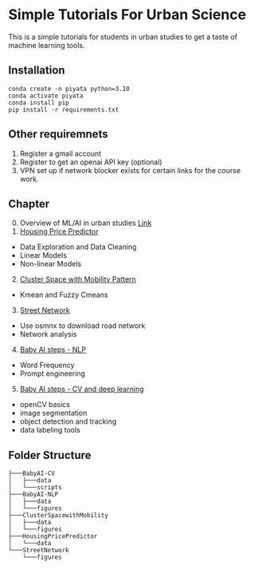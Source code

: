 # Simple Tutorials For Urban Science
This is a simple tutorials for students in urban studies to get a taste of machine learning tools.

## Installation
```
conda create -n piyata python=3.10
conda activate piyata
conda install pip
pip install -r requirements.txt
```
## Other requiremnets
1. Register a gmail account
2. Register to get an openai API key (optional)
3. VPN set up if network blocker exists for certain links for the course work.

## Chapter
0. Overview of ML/AI in urban studies [Link](https://docs.google.com/presentation/d/1Qe5HpvrHvt2qUsnCyHGmEX-InD7OgYgSMav3nXh15ec/edit?usp=sharing)
1. [Housing Price Predictor](https://github.com/brookefzy/pitaya/tree/main/HousingPricePredictor)
* Data Exploration and Data Cleaning
* Linear Models
* Non-linear Models
2. [Cluster Space with Mobility Pattern](https://github.com/brookefzy/pitaya/tree/main/ClusterSpacewithMobility)
* Kmean and Fuzzy Cmeans
3. [Street Network](https://github.com/brookefzy/pitaya/tree/main/StreetNetwork)
* Use osmnx to download road network
* Network analysis
4. [Baby AI steps - NLP](https://github.com/brookefzy/pitaya/tree/main/BabyAI-NLP)
* Word Frequency
* Prompt engineering
5. [Baby AI steps - CV and deep learning](https://github.com/brookefzy/pitaya/tree/main/BabyAI-CV)
* openCV basics
* image segmentation
* object detection and tracking
* data labeling tools

## Folder Structure
```
├───BabyAI-CV
│   ├───data
│   └───scripts
├───BabyAI-NLP
│   ├───data
│   └───figures
├───ClusterSpacewithMobility
│   ├───data
│   └───figures
├───HousingPricePredictor
│   └───data
└───StreetNetwork
    └───figures
```
